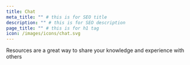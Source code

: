 ```yaml
---
title: Chat
meta_title: "" # this is for SEO title
description: "" # this is for SEO description
page_title: "" # this is for h1 tag
icon: /images/icons/chat.svg
---
```


Resources are a great way to share your knowledge and experience with others
